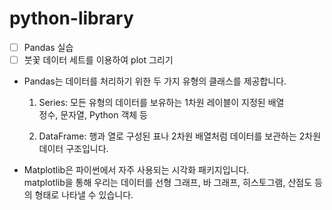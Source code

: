 # python-library

- [ ] Pandas 실습
- [ ] 붓꽃 데이터 세트를 이용하여 plot 그리기  

- Pandas는 데이터를 처리하기 위한 두 가지 유형의 클래스를 제공합니다.

  1. Series: 모든 유형의 데이터를 보유하는 1차원 레이블이 지정된 배열  
   정수, 문자열, Python 객체 등  

  2. DataFrame: 행과 열로 구성된 표나 2차원 배열처럼 데이터를 보관하는 2차원 데이터 구조입니다.  

- Matplotlib은 파이썬에서 자주 사용되는 시각화 패키지입니다.  
  matplotlib을 통해 우리는 데이터를 선형 그래프, 바 그래프, 히스토그램, 산점도 등의 형태로 나타낼 수 있습니다.  